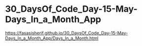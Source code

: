 # 30_DaysOf_Code_Day-15-May-Days_In_a_Month_App
https://fasasisherif.github.io/30_DaysOf_Code_Day-15-May-Days_In_a_Month_App/Days_In_a_Month.html
